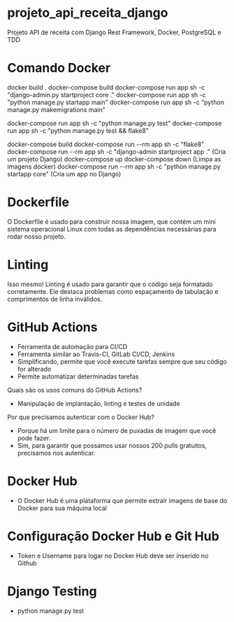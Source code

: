 # projeto_api_receita_django
Projeto API de receita com Django Rest Framework, Docker, PostgreSQL e TDD

# Comando Docker
docker build .
docker-compose build
docker-compose run app sh -c "django-admin.py startproject core ."
docker-compose run app sh -c "python manage.py startapp main"
docker-compose run app sh -c "python manage.py makemigrations main"

docker-compose run app sh -c "python manage.py test"
docker-compose run app sh -c "python manage.py test && flake8"

docker-compose build
docker-compose run --rm app sh -c "flake8"
docker-compose run --rm app sh -c "django-admin startproject app ." (Cria um projeto Django)
docker-compose up
docker-compose down (Limpa as imagens docker)
docker-compose run --rm app sh -c "python manage.py startapp core" (Cria um app no Django)

# Dockerfile
O Dockerfile é usado para construir nossa imagem, que contém um mini sistema operacional Linux com todas as dependências necessárias para rodar nosso projeto.

# Linting
Isso mesmo! Linting é usado para garantir que o código seja formatado corretamente. Ele destaca problemas como espaçamento de tabulação e comprimentos de linha inválidos.

# GitHub Actions
- Ferramenta de automação para CI/CD
- Ferramenta similar ao Travis-CI, GitLab CI/CD, Jenkins
- Simplificando, permite que você execute tarefas sempre que seu código for alterado
- Permite automatizar determinadas tarefas

Quais são os usos comuns do GitHub Actions?
- Manipulação de implantação, linting e testes de unidade

Por que precisamos autenticar com o Docker Hub?
- Porque há um limite para o número de puxadas de imagem que você pode fazer.
- Sim, para garantir que possamos usar nossos 200 pulls gratuitos, precisamos nos autenticar.

# Docker Hub
- O Docker Hub é uma plataforma que permite extrair imagens de base do Docker para sua máquina local

# Configuração Docker Hub e Git Hub
- Token e Username para logar no Docker Hub deve ser inserido no Github

# Django Testing
- python manage.py test